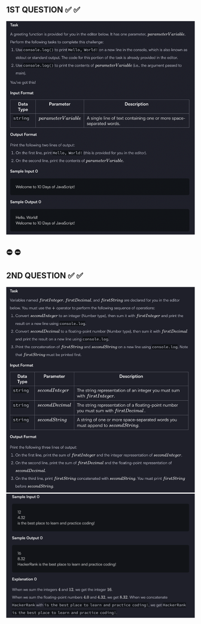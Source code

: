 <!--  -->

## 1ST QUESTION ✅ ✅

![1st-question](./img/1.png)

## ⛔️ ⛔️

## 2ND QUESTION ✅ ✅

![2nd-question](./img/2.png)
![2nd-question](./img/3.png)
